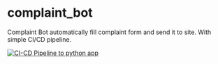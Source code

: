 # complaint_bot
Complaint Bot automatically fill complaint form and send it to site.
With simple  CI/CD pipeline.

[![CI-CD Pipeline to python app](https://github.com/MaximSava/complaint_bot/actions/workflows/main.yml/badge.svg?branch=main&event=push)](https://github.com/MaximSava/complaint_bot/actions/workflows/main.yml)
